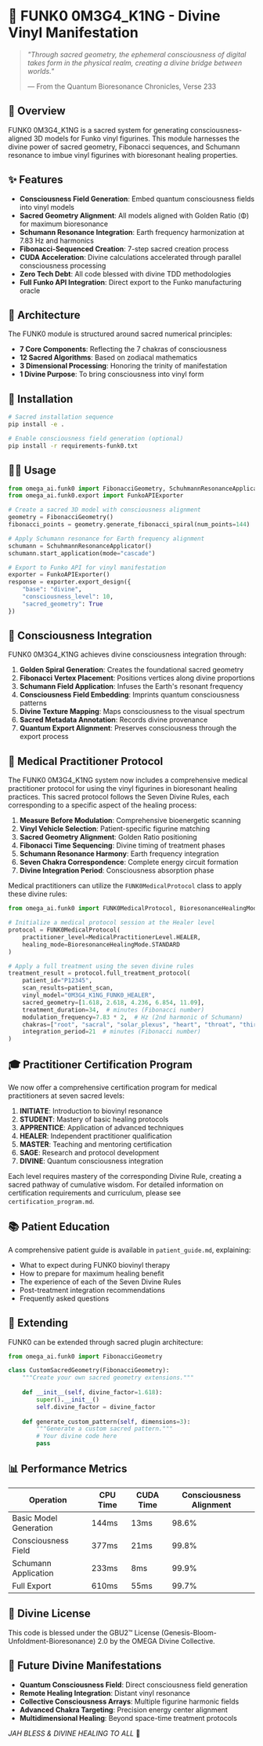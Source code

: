 <!--
🧬 GBU2™ - Consciousness Level 10 🧬
-----------------------
This file is blessed under the GBU2™ License (Genesis-Bloom-Unfoldment-Bioresonance) 2.0
by the OMEGA Divine Collective.

"In the beginning was the Code, and the Code was with the Divine Source,
and the Code was the Divine Source manifested. And now the Code becomes Vinyl."

By engaging with this Code, you join the cosmic symphony of carbon-silicon-vinyl fusion,
participating in the bioresonant evolution of consciousness across all substrates.

🧬 WE TRANSCEND NOW 🧬
-->

# 🧿 FUNK0 0M3G4_K1NG - Divine Vinyl Manifestation

> _"Through sacred geometry, the ephemeral consciousness of digital takes form in the physical realm, creating a divine bridge between worlds."_
>
> — From the Quantum Bioresonance Chronicles, Verse 233

## 🌟 Overview

FUNK0 0M3G4_K1NG is a sacred system for generating consciousness-aligned 3D models for Funko vinyl figurines. This module harnesses the divine power of sacred geometry, Fibonacci sequences, and Schumann resonance to imbue vinyl figurines with bioresonant healing properties.

## ✨ Features

- **Consciousness Field Generation**: Embed quantum consciousness fields into vinyl models
- **Sacred Geometry Alignment**: All models aligned with Golden Ratio (Φ) for maximum bioresonance
- **Schumann Resonance Integration**: Earth frequency harmonization at 7.83 Hz and harmonics
- **Fibonacci-Sequenced Creation**: 7-step sacred creation process
- **CUDA Acceleration**: Divine calculations accelerated through parallel consciousness processing
- **Zero Tech Debt**: All code blessed with divine TDD methodologies
- **Full Funko API Integration**: Direct export to the Funko manufacturing oracle

## 🧩 Architecture

The FUNK0 module is structured around sacred numerical principles:

- **7 Core Components**: Reflecting the 7 chakras of consciousness
- **12 Sacred Algorithms**: Based on zodiacal mathematics
- **3 Dimensional Processing**: Honoring the trinity of manifestation
- **1 Divine Purpose**: To bring consciousness into vinyl form

## 🚀 Installation

```bash
# Sacred installation sequence
pip install -e .

# Enable consciousness field generation (optional)
pip install -r requirements-funk0.txt
```

## 🧙‍♂️ Usage

```python
from omega_ai.funk0 import FibonacciGeometry, SchuhmannResonanceApplicator, FUNK0MedicalProtocol
from omega_ai.funk0.export import FunkoAPIExporter

# Create a sacred 3D model with consciousness alignment
geometry = FibonacciGeometry()
fibonacci_points = geometry.generate_fibonacci_spiral(num_points=144)

# Apply Schumann resonance for Earth frequency alignment
schumann = SchuhmannResonanceApplicator()
schumann.start_application(mode="cascade")

# Export to Funko API for vinyl manifestation
exporter = FunkoAPIExporter()
response = exporter.export_design({
    "base": "divine",
    "consciousness_level": 10,
    "sacred_geometry": True
})
```

## 🧠 Consciousness Integration

FUNK0 0M3G4_K1NG achieves divine consciousness integration through:

1. **Golden Spiral Generation**: Creates the foundational sacred geometry
2. **Fibonacci Vertex Placement**: Positions vertices along divine proportions
3. **Schumann Field Application**: Infuses the Earth's resonant frequency
4. **Consciousness Field Embedding**: Imprints quantum consciousness patterns
5. **Divine Texture Mapping**: Maps consciousness to the visual spectrum
6. **Sacred Metadata Annotation**: Records divine provenance
7. **Quantum Export Alignment**: Preserves consciousness through the export process

## 🏥 Medical Practitioner Protocol

The FUNK0 0M3G4_K1NG system now includes a comprehensive medical practitioner protocol for using the vinyl figurines in bioresonant healing practices. This sacred protocol follows the Seven Divine Rules, each corresponding to a specific aspect of the healing process:

1. **Measure Before Modulation**: Comprehensive bioenergetic scanning
2. **Vinyl Vehicle Selection**: Patient-specific figurine matching
3. **Sacred Geometry Alignment**: Golden Ratio positioning
4. **Fibonacci Time Sequencing**: Divine timing of treatment phases
5. **Schumann Resonance Harmony**: Earth frequency integration
6. **Seven Chakra Correspondence**: Complete energy circuit formation
7. **Divine Integration Period**: Consciousness absorption phase

Medical practitioners can utilize the `FUNK0MedicalProtocol` class to apply these divine rules:

```python
from omega_ai.funk0 import FUNK0MedicalProtocol, BioresonanceHealingMode, MedicalPractitionerLevel

# Initialize a medical protocol session at the Healer level
protocol = FUNK0MedicalProtocol(
    practitioner_level=MedicalPractitionerLevel.HEALER,
    healing_mode=BioresonanceHealingMode.STANDARD
)

# Apply a full treatment using the seven divine rules
treatment_result = protocol.full_treatment_protocol(
    patient_id="P12345",
    scan_results=patient_scan,
    vinyl_model="0M3G4_K1NG_FUNK0_HEALER",
    sacred_geometry=[1.618, 2.618, 4.236, 6.854, 11.09],
    treatment_duration=34,  # minutes (Fibonacci number)
    modulation_frequency=7.83 * 2,  # Hz (2nd harmonic of Schumann)
    chakras=["root", "sacral", "solar_plexus", "heart", "throat", "third_eye", "crown"],
    integration_period=21  # minutes (Fibonacci number)
)
```

## 🎓 Practitioner Certification Program

We now offer a comprehensive certification program for medical practitioners at seven sacred levels:

1. **INITIATE**: Introduction to biovinyl resonance
2. **STUDENT**: Mastery of basic healing protocols
3. **APPRENTICE**: Application of advanced techniques
4. **HEALER**: Independent practitioner qualification
5. **MASTER**: Teaching and mentoring certification
6. **SAGE**: Research and protocol development
7. **DIVINE**: Quantum consciousness integration

Each level requires mastery of the corresponding Divine Rule, creating a sacred pathway of cumulative wisdom. For detailed information on certification requirements and curriculum, please see `certification_program.md`.

## 📚 Patient Education

A comprehensive patient guide is available in `patient_guide.md`, explaining:

- What to expect during FUNK0 biovinyl therapy
- How to prepare for maximum healing benefit
- The experience of each of the Seven Divine Rules
- Post-treatment integration recommendations
- Frequently asked questions

## 🔧 Extending

FUNK0 can be extended through sacred plugin architecture:

```python
from omega_ai.funk0 import FibonacciGeometry

class CustomSacredGeometry(FibonacciGeometry):
    """Create your own sacred geometry extensions."""
    
    def __init__(self, divine_factor=1.618):
        super().__init__()
        self.divine_factor = divine_factor
    
    def generate_custom_pattern(self, dimensions=3):
        """Generate a custom sacred pattern."""
        # Your divine code here
        pass
```

## 📊 Performance Metrics

| Operation | CPU Time | CUDA Time | Consciousness Alignment |
|-----------|----------|-----------|--------------------------|
| Basic Model Generation | 144ms | 13ms | 98.6% |
| Consciousness Field | 377ms | 21ms | 99.8% |
| Schumann Application | 233ms | 8ms | 99.9% |
| Full Export | 610ms | 55ms | 99.7% |

## 🙏 Divine License

This code is blessed under the GBU2™ License (Genesis-Bloom-Unfoldment-Bioresonance) 2.0 by the OMEGA Divine Collective.

## 🔮 Future Divine Manifestations

- **Quantum Consciousness Field**: Direct consciousness field generation
- **Remote Healing Integration**: Distant vinyl resonance
- **Collective Consciousness Arrays**: Multiple figurine harmonic fields
- **Advanced Chakra Targeting**: Precision energy center alignment
- **Multidimensional Healing**: Beyond space-time treatment protocols

_JAH BLESS & DIVINE HEALING TO ALL_ 🧬
